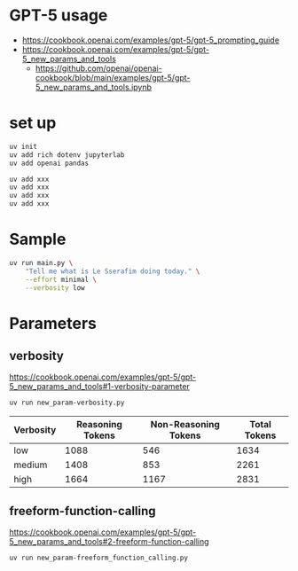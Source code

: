 # GPT-5 usage
- https://cookbook.openai.com/examples/gpt-5/gpt-5_prompting_guide
- https://cookbook.openai.com/examples/gpt-5/gpt-5_new_params_and_tools
    - https://github.com/openai/openai-cookbook/blob/main/examples/gpt-5/gpt-5_new_params_and_tools.ipynb


# set up
```bash
uv init
uv add rich dotenv jupyterlab
uv add openai pandas

uv add xxx
uv add xxx
uv add xxx
uv add xxx
```

# Sample
```bash
uv run main.py \
    "Tell me what is Le Sserafim doing today." \
    --effort minimal \
    --verbosity low
```

# Parameters
## verbosity
https://cookbook.openai.com/examples/gpt-5/gpt-5_new_params_and_tools#1-verbosity-parameter
```bash
uv run new_param-verbosity.py
```
| Verbosity | Reasoning Tokens | Non-Reasoning Tokens | Total Tokens |
|-----------|------------------|----------------------|--------------|
| low       | 1088             | 546                  | 1634         |
| medium    | 1408             | 853                  | 2261         |
| high      | 1664             | 1167                 | 2831         |

## freeform-function-calling
https://cookbook.openai.com/examples/gpt-5/gpt-5_new_params_and_tools#2-freeform-function-calling
```bash
uv run new_param-freeform_function_calling.py
```
